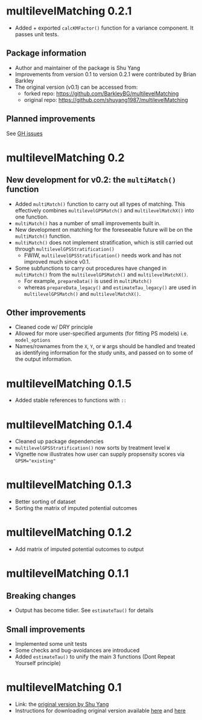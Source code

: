 # multilevelMatching 0.2.1

- Added + exported `calcKMFactor()` function for a variance component. It passes unit tests.

## Package information

- Author and maintainer of the package is Shu Yang
- Improvements from version 0.1 to version 0.2.1 were contributed by Brian Barkley
- The original version (v0.1) can be accessed from:
    - forked repo: https://github.com/BarkleyBG/multilevelMatching
    - original repo: https://github.com/shuyang1987/multilevelMatching
    
    
## Planned improvements

See [GH issues](https://github.com/BarkleyBG/multilevelMatching/issues)
    
# multilevelMatching 0.2

## New development for v0.2: the `multiMatch()` function

- Added `multiMatch()` function to carry out all types of matching. This effectively combines `multilevelGPSMatch()` and `multilevelMatchX()` into one function.
- `multiMatch()` has a number of small improvements built in.
- New development on matching for the foreseeable future will be on the `multiMatch()` function.
- `multiMatch()` does not implement stratification, which is still carried out through `multilevelGPSStratification()` 
    - FWIW, `multilevelGPSStratification()` needs work and has not improved much since v0.1.
- Some subfunctions to carry out procedures have changed in `multiMatch()` from the `multilevelGPSMatch()` and `multilevelMatchX()`. 
    - For example, `prepareData()` is used in `multiMatch()`
    - whereas `prepareData_legacy()` and `estimateTau_legacy()` are used in `multilevelGPSMatch()` and `multilevelMatchX()`. 

## Other improvements

- Cleaned code w/ DRY principle
- Allowed for more user-specified arguments (for fitting PS models) i.e. `model_options`
- Names/rownames from the `X`, `Y`, or `W` args should be handled and treated as identifying information for the study units, and passed on to some of the output information.


# multilevelMatching 0.1.5

- Added stable references to functions with `::`

# multilevelMatching 0.1.4

- Cleaned up package dependencies
- `multilevelGPSStratification()` now sorts by treatment level `W`
- Vignette now illustrates how user can supply propsensity scores via `GPSM="existing"`

# multilevelMatching 0.1.3

- Better sorting of dataset
- Sorting the matrix of imputed potential outcomes

# multilevelMatching 0.1.2
 
- Add matrix of imputed potential outcomes to output

# multilevelMatching 0.1.1

## Breaking changes

- Output has become tidier. See `estimateTau()` for details

## Small improvements

- Implemented some unit tests
- Some checks and bug-avoidances are introduced
- Added `estimateTau()` to unify the main 3 functions (Dont Repeat Yourself principle)


# multilevelMatching 0.1

- Link: the [original version by Shu Yang](https://github.com/shuyang1987/multilevelMatching)
- Instructions for downloading original version available [here](README.md) and [here](https://github.com/shuyang1987/multilevelMatching/blob/master/README.md)
